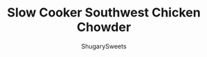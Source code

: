 ---
layout: ../../layouts/MarkdownPostLayout.astro
title: Slow Cooker Southwest Chicken Chowder
author: ShugarySweets
pubDate: 2019-01-15
description: "Get our your slow cooker, this Southwest Chicken Chowder is a fix and forget it dinner recipe! Packed with potatoes, corn and chicken, youll love the kick of flavor from the jalapenos, salsa and taco seasoning!"
image_url: https://www.shugarysweets.com/wp-content/uploads/2016/08/southwest-chicken-chowder-facebook.jpg
tags: ["Soups and Stews","Mexican"]
calories: 465
protein: 33
carbohydrates: 31
fats: 23
fiber: 6
ingredients: ["3 cups diced potatoes, washed (about 3-4 potatoes)","1 yellow onion, diced","3 cloves garlic, pressed","1 jalapeno, seeded and diced","2 cans (15 ounce each) corn, drained","1/2 cup salsa verde","1 Tablespoon cumin","2 Tablespoons taco seasoning","32 ounce chicken broth","1 pound boneless, skinless, chicken breasts","1/2 cup heavy whipping cream","1 cup shredded cheddar cheese","1 avocado, diced, optional","1 cup southwest tortilla strips, optional"]
serves: 6
time: "6 hours 15 minutes"
prepTime: "15 minutes"
instructions: ["In a large slow cooker , combine potatoes, onion, garlic, jalapeno, corn, salsa, cumin, taco seasoning and chicken broth. Mix gently. Add chicken breasts. Cover and heat on low for 6-8 hours.","Shred chicken with a fork and add the heavy cream and 1 cup of shredded cheese to the soup, a few minutes before serving.","Serve in bowls with additional cheese, avocado and tortilla strips, if desired. ENJOY."]
nutrition: ["465 calories","31 grams carbohydrates","109 milligrams cholesterol","23 grams fat","6 grams fiber","33 grams protein","10 grams saturated fat","1156 milligrams sodium","5 grams sugar","0 grams trans fat","11 grams unsaturated fat"]
---